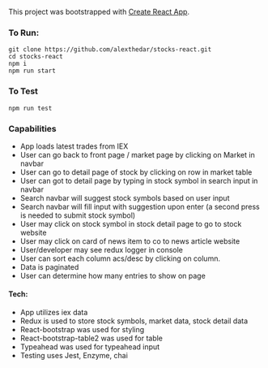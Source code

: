 This project was bootstrapped with [Create React App](https://github.com/facebook/create-react-app).

### To Run:

```
git clone https://github.com/alexthedar/stocks-react.git
cd stocks-react
npm i
npm run start
```

### To Test

```
npm run test
```

### Capabilities

- App loads latest trades from IEX
- User can go back to front page / market page by clicking on Market in navbar
- User can go to detail page of stock by clicking on row in market table
- User can got to detail page by typing in stock symbol in search input in navbar
- Search navbar will suggest stock symbols based on user input
- Search navbar will fill input with suggestion upon enter (a second press is needed to submit stock symbol)
- User may click on stock symbol in stock detail page to go to stock website
- User may click on card of news item to co to news article website
- User/developer may see redux logger in console
- User can sort each column acs/desc by clicking on column.
- Data is paginated
- User can determine how many entries to show on page

#### Tech:

- App utilizes iex data
- Redux is used to store stock symbols, market data, stock detail data
- React-bootstrap was used for styling
- React-bootstrap-table2 was used for table
- Typeahead was used for typeahead input
- Testing uses Jest, Enzyme, chai
